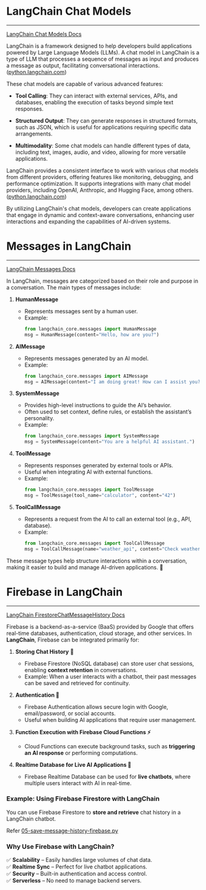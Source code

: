 # **LangChain Chat Models**
---

[LangChain Chat Models Docs](https://python.langchain.com/docs/integrations/chat/)

LangChain is a framework designed to help developers build applications powered by Large Language Models (LLMs). A chat model in LangChain is a type of LLM that processes a sequence of messages as input and produces a message as output, facilitating conversational interactions. ([python.langchain.com](https://python.langchain.com/docs/concepts/chat_models/?utm_source=chatgpt.com))

These chat models are capable of various advanced features:

- **Tool Calling**: They can interact with external services, APIs, and databases, enabling the execution of tasks beyond simple text responses.

- **Structured Output**: They can generate responses in structured formats, such as JSON, which is useful for applications requiring specific data arrangements.

- **Multimodality**: Some chat models can handle different types of data, including text, images, audio, and video, allowing for more versatile applications.

LangChain provides a consistent interface to work with various chat models from different providers, offering features like monitoring, debugging, and performance optimization. It supports integrations with many chat model providers, including OpenAI, Anthropic, and Hugging Face, among others. ([python.langchain.com](https://python.langchain.com/docs/concepts/chat_models/?utm_source=chatgpt.com))

By utilizing LangChain's chat models, developers can create applications that engage in dynamic and context-aware conversations, enhancing user interactions and expanding the capabilities of AI-driven systems.

# **Messages in LangChain**
---
[LangChain Messages Docs](https://python.langchain.com/api_reference/core/index.html#langchain-core-messages)

In LangChain, messages are categorized based on their role and purpose in a conversation. The main types of messages include:

1. **HumanMessage**  
   - Represents messages sent by a human user.  
   - Example:  
     ```python
     from langchain_core.messages import HumanMessage
     msg = HumanMessage(content="Hello, how are you?")
     ```

2. **AIMessage**  
   - Represents messages generated by an AI model.  
   - Example:  
     ```python
     from langchain_core.messages import AIMessage
     msg = AIMessage(content="I am doing great! How can I assist you?")
     ```

3. **SystemMessage**  
   - Provides high-level instructions to guide the AI’s behavior.  
   - Often used to set context, define rules, or establish the assistant’s personality.  
   - Example:  
     ```python
     from langchain_core.messages import SystemMessage
     msg = SystemMessage(content="You are a helpful AI assistant.")
     ```

4. **ToolMessage**  
   - Represents responses generated by external tools or APIs.  
   - Useful when integrating AI with external functions.  
   - Example:  
     ```python
     from langchain_core.messages import ToolMessage
     msg = ToolMessage(tool_name="calculator", content="42")
     ```

5. **ToolCallMessage**  
   - Represents a request from the AI to call an external tool (e.g., API, database).  
   - Example:  
     ```python
     from langchain_core.messages import ToolCallMessage
     msg = ToolCallMessage(name="weather_api", content="Check weather in Mumbai")
     ```

These message types help structure interactions within a conversation, making it easier to build and manage AI-driven applications. 🚀

# **Firebase in LangChain**
---

[LangChain FirestoreChatMessageHistory Docs](https://python.langchain.com/api_reference/community/chat_message_histories/langchain_community.chat_message_histories.firestore.FirestoreChatMessageHistory.html#firestorechatmessagehistory)

Firebase is a backend-as-a-service (BaaS) provided by Google that offers real-time databases, authentication, cloud storage, and other services. In **LangChain**, Firebase can be integrated primarily for:

1. **Storing Chat History** 📜  
   - Firebase Firestore (NoSQL database) can store user chat sessions, enabling **context retention** in conversations.  
   - Example: When a user interacts with a chatbot, their past messages can be saved and retrieved for continuity.

2. **Authentication 🔐**  
   - Firebase Authentication allows secure login with Google, email/password, or social accounts.  
   - Useful when building AI applications that require user management.

3. **Function Execution with Firebase Cloud Functions ⚡**  
   - Cloud Functions can execute background tasks, such as **triggering an AI response** or performing computations.

4. **Realtime Database for Live AI Applications 📡**  
   - Firebase Realtime Database can be used for **live chatbots**, where multiple users interact with AI in real-time.

### **Example: Using Firebase Firestore with LangChain**
You can use Firebase Firestore to **store and retrieve** chat history in a LangChain chatbot.

Refer [05-save-message-history-firebase.py](05-save-message-history-firebase.py)

### **Why Use Firebase with LangChain?**
✅ **Scalability** – Easily handles large volumes of chat data.  
✅ **Realtime Sync** – Perfect for live chatbot applications.  
✅ **Security** – Built-in authentication and access control.  
✅ **Serverless** – No need to manage backend servers.  